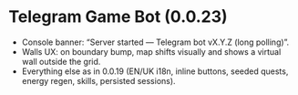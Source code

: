 # Telegram Game Bot (0.0.23)

- Console banner: “Server started — Telegram bot vX.Y.Z (long polling)”.
- Walls UX: on boundary bump, map shifts visually and shows a virtual wall outside the grid.
- Everything else as in 0.0.19 (EN/UK i18n, inline buttons, seeded quests, energy regen, skills, persisted sessions).
